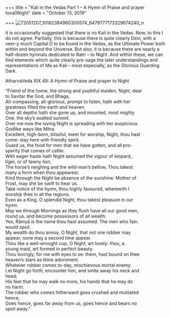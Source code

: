 +++
title = "Kali in the Vedas Part 1 – A Hymn of Praise and prayer toxa0Night"
date = "October 13, 2019"

+++
![72051207_10162384960300574_6479777173329674240_n](https://aryaakasha.files.wordpress.com/2019/10/72051207_10162384960300574_6479777173329674240_n.jpg?w=676)

It is occasionally suggested that there is no Kali in the Vedas. Now, to
this I do not agree. Partially, this is because there is quite clearly
Devi, with a veer-y much Capital D to be found in the Vedas, as the
Ultimate Power both within and beyond the Universe. But also, it is
because there are nearly a half-dozen hymnals dedicated to Ratri – to
Night. And within these, we can find elements which quite clearly
pre-sage the later understandings and representations of Ma as Kali –
most especially, as the Glorious Guarding Dark.

AtharvaVeda XIX 49: A Hymn of Praise and prayer to Night

“Friend of the home, the strong and youthful maiden, Night, dear  
to Savitar the God, and Bhaga,  
All-compassing, all-glorious, prompt to listen, hath with her  
greatness filled the earth and heaven.  
Over all depths hath she gone up, and mounted, most mighty  
One, the sky’s exalted summit.  
Over me now the loving Night is spreading with her auspicious.  
Godlike ways like Mitra.  
Excellent, high-born, blissful, meet for worship, Night, thou hast  
come: stay here with friendly spirit.  
Guard us, the food for men that we have gotten, and all pro-  
sperity that comes of cattle.  
With eager haste hath Night assumed the vigour of leopard,.  
tiger, or of tawny lion,  
The horse’s neighing and the wild-man’s bellow, Thou takest  
many a form when thou appearest.  
Kind through the Night be absence of the sunshine: Mother of  
Frost, may she be swift to hear us.  
Take notice of the hymn, thou highly favoured, wherewith I  
worship thee in all the regions.  
Even as a King, O splendid Night, thou takest pleasure in our  
hymn.  
May we through Mornings as they flush have all our good men,  
round us, and become possessors of all wealth.  
Yes, Rāmyā is the name thou hast assumed. The men who fain.  
would spoil.  
My wealth do thou annoy, O Night, that not one robber may  
appear, none may a second time appear.  
Thou like a well-wrought cup, O Night, art lovely: thou, a.  
young maid, art formed in perfect beauty.  
Thou lovingly, for me with eyes to se: them, hast bound on thee  
heaven’s stars as thine adornment.  
Whatever robber comes to-day, mischievous mortal enemy.  
Let Night go forth, encounter him, and smite away his neck and  
head;  
His feet that he may walk no more, his hands that he may do  
no harm.  
The robber who comes hitherward goes crushed and mutilated  
hence,  
Goes hence, goes far away from us, goes hence and bears no  
spoil away.”
